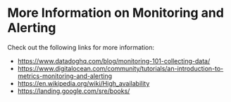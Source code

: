 # More Information on Monitoring and Alerting

Check out the following links for more information:

* https://www.datadoghq.com/blog/monitoring-101-collecting-data/
* https://www.digitalocean.com/community/tutorials/an-introduction-to-metrics-monitoring-and-alerting
* https://en.wikipedia.org/wiki/High_availability
* https://landing.google.com/sre/books/